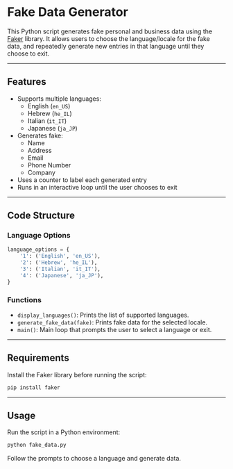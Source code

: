 # Fake Data Generator

This Python script generates fake personal and business data using the [Faker](https://faker.readthedocs.io/en/master/) library. It allows users to choose the language/locale for the fake data, and repeatedly generate new entries in that language until they choose to exit.

---

## Features

- Supports multiple languages:
  - English (`en_US`)
  - Hebrew (`he_IL`)
  - Italian (`it_IT`)
  - Japanese (`ja_JP`)
- Generates fake:
  - Name
  - Address
  - Email
  - Phone Number
  - Company
- Uses a counter to label each generated entry
- Runs in an interactive loop until the user chooses to exit

---

## Code Structure

### Language Options

```python
language_options = {
    '1': ('English', 'en_US'),
    '2': ('Hebrew', 'he_IL'),
    '3': ('Italian', 'it_IT'),
    '4': ('Japanese', 'ja_JP'),
}
```

### Functions

- `display_languages()`: Prints the list of supported languages.
- `generate_fake_data(fake)`: Prints fake data for the selected locale.
- `main()`: Main loop that prompts the user to select a language or exit.

---

## Requirements

Install the Faker library before running the script:

```bash
pip install faker
```

---

## Usage

Run the script in a Python environment:

```bash
python fake_data.py
```

Follow the prompts to choose a language and generate data.
